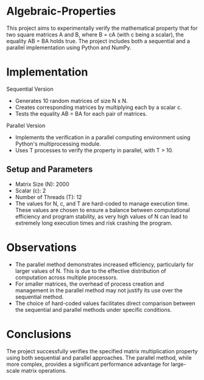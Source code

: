 # Algebraic-Properties
This project aims to experimentally verify the mathematical property that for two square matrices A and B, where B = cA (with c being a scalar), the equality AB = BA holds true. The project includes both a sequential and a parallel implementation using Python and NumPy.

# Implementation

Sequential Version
* Generates 10 random matrices of size N x N.
* Creates corresponding matrices by multiplying each by a scalar c.
* Tests the equality AB = BA for each pair of matrices.

Parallel Version
* Implements the verification in a parallel computing environment using Python's multiprocessing module.
* Uses T processes to verify the property in parallel, with T > 10.

## Setup and Parameters

* Matrix Size (N): 2000
* Scalar (c): 2
* Number of Threads (T): 12
* The values for N, c, and T are hard-coded to manage execution time. These values are chosen to ensure a balance between computational efficiency and program stability, as very high values of N can lead to extremely long execution times and risk crashing the program.

# Observations

* The parallel method demonstrates increased efficiency, particularly for larger values of N. This is due to the effective distribution of computation across multiple processors.
* For smaller matrices, the overhead of process creation and management in the parallel method may not justify its use over the sequential method.
* The choice of hard-coded values facilitates direct comparison between the sequential and parallel methods under specific conditions.

# Conclusions
The project successfully verifies the specified matrix multiplication property using both sequential and parallel approaches. The parallel method, while more complex, provides a significant performance advantage for large-scale matrix operations. 
